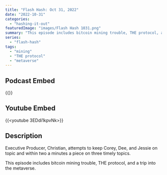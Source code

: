 ```yaml
---
title: "Flash Hash: Oct 31, 2022"
date: "2022-10-31"
categories: 
  - "hashing-it-out"
featuredImage: "images/Flash Hash 1031.png"
summary: "This episode includes bitcoin mining trouble, THE protocol, and a trip into the metaverse."
series:
  - "flash-hash"
tags: 
  - "mining"
  - "THE protocol"
  - "metaverse"
---
```



## Podcast Embed
{{<podcast-embed url="https://hashingitout.sounder.fm/episode/flash-hash-10-31-2022">}}

## Youtube Embed
{{<youtube 3EDdi1kpvNk>}}

## Description
Executive Producer, Christian, attempts to keep Corey, Dee, and Jessie on topic and within two a minutes a piece on three timely topics.

This episode includes bitcoin mining trouble, THE protocol, and a trip into the metaverse.